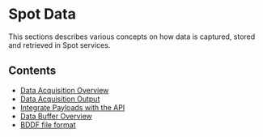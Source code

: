 <!--
Copyright (c) 2022 Boston Dynamics, Inc.  All rights reserved.

Downloading, reproducing, distributing or otherwise using the SDK Software
is subject to the terms and conditions of the Boston Dynamics Software
Development Kit License (20191101-BDSDK-SL).
-->

# Spot Data 
This sections describes various concepts on how data is captured, stored and retrieved in Spot services.

## Contents

* [Data Acquisition Overview](data_acquisition_overview.md)
* [Data Acquisition Output](data_acquisition_output.md)
* [Integrate Payloads with the API](writing_services_for_data_acquisition.md)
* [Data Buffer Overview](data_buffer_overview.md)
* [BDDF file format](bddf.md)
